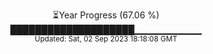<p align="center">
⏳Year Progress (67.06 %) <br>
████████████████████▁▁▁▁▁▁▁▁▁▁ <br>
<sub>Updated: Sat, 02 Sep 2023 18:18:08 GMT</sub>
</p>

